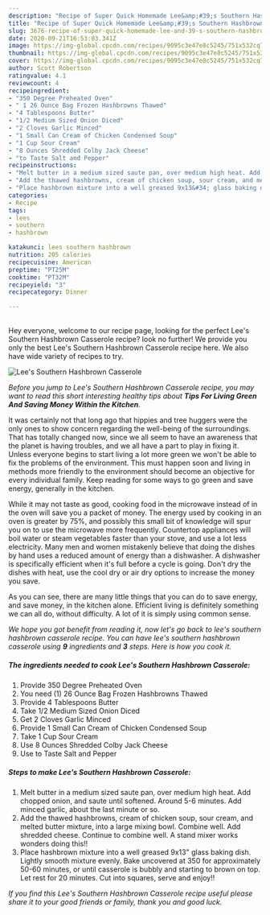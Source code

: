 ```yaml
---
description: "Recipe of Super Quick Homemade Lee&amp;#39;s Southern Hashbrown Casserole"
title: "Recipe of Super Quick Homemade Lee&amp;#39;s Southern Hashbrown Casserole"
slug: 3676-recipe-of-super-quick-homemade-lee-and-39-s-southern-hashbrown-casserole
date: 2020-09-21T16:53:03.341Z
image: https://img-global.cpcdn.com/recipes/9095c3e47e8c5245/751x532cq70/lees-southern-hashbrown-casserole-recipe-main-photo.jpg
thumbnail: https://img-global.cpcdn.com/recipes/9095c3e47e8c5245/751x532cq70/lees-southern-hashbrown-casserole-recipe-main-photo.jpg
cover: https://img-global.cpcdn.com/recipes/9095c3e47e8c5245/751x532cq70/lees-southern-hashbrown-casserole-recipe-main-photo.jpg
author: Scott Robertson
ratingvalue: 4.1
reviewcount: 4
recipeingredient:
- "350 Degree Preheated Oven"
- " 1 26 Ounce Bag Frozen Hashbrowns Thawed"
- "4 Tablespoons Butter"
- "1/2 Medium Sized Onion Diced"
- "2 Cloves Garlic Minced"
- "1 Small Can Cream of Chicken Condensed Soup"
- "1 Cup Sour Cream"
- "8 Ounces Shredded Colby Jack Cheese"
- "to Taste Salt and Pepper"
recipeinstructions:
- "Melt butter in a medium sized saute pan, over medium high heat. Add chopped onion, and saute until softened. Around 5-6 minutes. Add minced garlic, about the last minute or so."
- "Add the thawed hashbrowns, cream of chicken soup, sour cream, and melted butter mixture, into a large mixing bowl. Combine well. Add shredded cheese. Continue to combine well. A stand mixer works wonders doing this!!"
- "Place hashbrown mixture into a well greased 9x13&#34; glass baking dish. Lightly smooth mixture evenly. Bake uncovered at 350 for approximately 50-60 minutes, or until casserole is bubbly and starting to brown on top. Let rest for 20 minutes. Cut into squares, serve and enjoy!!"
categories:
- Recipe
tags:
- lees
- southern
- hashbrown

katakunci: lees southern hashbrown 
nutrition: 205 calories
recipecuisine: American
preptime: "PT25M"
cooktime: "PT32M"
recipeyield: "3"
recipecategory: Dinner

---
```

<br>
Hey everyone, welcome to our recipe page, looking for the perfect Lee&#39;s Southern Hashbrown Casserole recipe? look no further! We provide you only the best Lee&#39;s Southern Hashbrown Casserole recipe here. We also have wide variety of recipes to try.
<br>


![Lee&#39;s Southern Hashbrown Casserole](https://img-global.cpcdn.com/recipes/9095c3e47e8c5245/751x532cq70/lees-southern-hashbrown-casserole-recipe-main-photo.jpg)

<i>Before you jump to Lee&#39;s Southern Hashbrown Casserole recipe, you may want to read this short interesting healthy tips about 
<strong>Tips For Living Green And Saving Money Within the Kitchen</strong>.</i>
</br>

It was certainly not that long ago that hippies and tree huggers were the only ones to show concern regarding the well-being of the surroundings. That has totally changed now, since we all seem to have an awareness that the planet is having troubles, and we all have a part to play in fixing it. Unless everyone begins to start living a lot more green we won't be able to fix the problems of the environment. This must happen soon and living in methods more friendly to the environment should become an objective for every individual family. Keep reading for some ways to go green and save energy, generally in the kitchen.

While it may not taste as good, cooking food in the microwave instead of in the oven will save you a packet of money. The energy used by cooking in an oven is greater by 75%, and possibly this small bit of knowledge will spur you on to use the microwave more frequently. Countertop appliances will boil water or steam vegetables faster than your stove, and use a lot less electricity. Many men and women mistakenly believe that doing the dishes by hand uses a reduced amount of energy than a dishwasher. A dishwasher is specifically efficient when it's full before a cycle is going. Don't dry the dishes with heat, use the cool dry or air dry options to increase the money you save.

As you can see, there are many little things that you can do to save energy, and save money, in the kitchen alone. Efficient living is definitely something we can all do, without difficulty. A lot of it is simply using common sense.


<i>We hope you got benefit from reading it, now let's go back to lee&#39;s southern hashbrown casserole recipe. You can have lee&#39;s southern hashbrown casserole using <strong>9</strong> ingredients and <strong>3</strong> steps. Here is how you cook it.
</i>

##### The ingredients needed to cook Lee&#39;s Southern Hashbrown Casserole:

1. Provide 350 Degree Preheated Oven
1. You need  (1) 26 Ounce Bag Frozen Hashbrowns Thawed
1. Provide 4 Tablespoons Butter
1. Take 1/2 Medium Sized Onion Diced
1. Get 2 Cloves Garlic Minced
1. Provide 1 Small Can Cream of Chicken Condensed Soup
1. Take 1 Cup Sour Cream
1. Use 8 Ounces Shredded Colby Jack Cheese
1. Use to Taste Salt and Pepper


##### Steps to make Lee&#39;s Southern Hashbrown Casserole:

1. Melt butter in a medium sized saute pan, over medium high heat. Add chopped onion, and saute until softened. Around 5-6 minutes. Add minced garlic, about the last minute or so.
1. Add the thawed hashbrowns, cream of chicken soup, sour cream, and melted butter mixture, into a large mixing bowl. Combine well. Add shredded cheese. Continue to combine well. A stand mixer works wonders doing this!!
1. Place hashbrown mixture into a well greased 9x13&#34; glass baking dish. Lightly smooth mixture evenly. Bake uncovered at 350 for approximately 50-60 minutes, or until casserole is bubbly and starting to brown on top. Let rest for 20 minutes. Cut into squares, serve and enjoy!!


<i>If you find this Lee&#39;s Southern Hashbrown Casserole recipe useful please share it to your good friends or family, thank you and good luck.</i>

